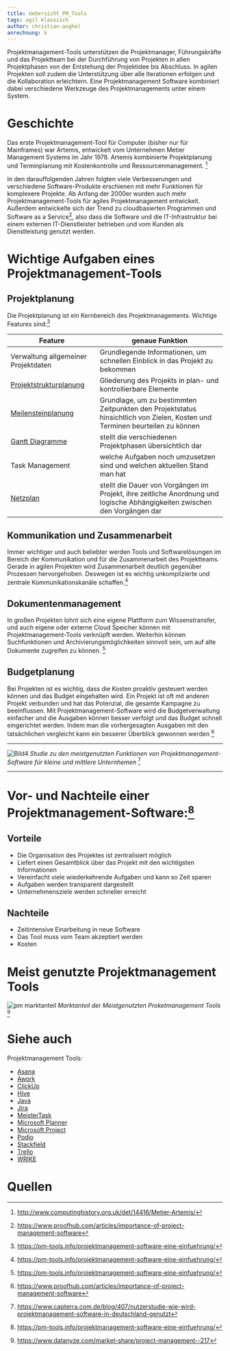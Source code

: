 ```yaml
---
title: Uebersicht_PM_Tools
tags: agil klassisch
author: christian-anghel
anrechnung: k
---
```

Projektmanagement-Tools unterstützen die Projektmanager, Führungskräfte und das Projektteam bei der Durchführung von Projekten in allen Projektphasen von der Entstehung der Projektidee bis Abschluss. In agilen Projekten soll zudem die Unterstützung über alle Iterationen erfolgen und die Kollaboration erleichtern. Eine Projektmanagement Software kombiniert dabei verschiedene Werkzeuge des Projektmanagements unter einem System.


# Geschichte

Das erste Projektmanagement-Tool für Computer (bisher nur für Mainframes) war Artemis,
entwickelt vom Unternehmen Metier Management Systems im Jahr 1978. Artemis kombinierte Projektplanung und Terminplanung mit Kostenkontrolle und Ressourcenmanagement. [^1]

In den darauffolgenden Jahren folgten viele Verbesserungen und verschiedene Software-Produkte erschienen mit mehr Funktionen für komplexere Projekte. Ab Anfang der 2000er wurden auch mehr Projektmanagement-Tools für agiles Projektmanagement entwickelt. Außerdem entwickelte sich der Trend zu cloudbasierten Programmen und Software as a Service[^3], also dass die Software und die IT-Infrastruktur bei einem externen IT-Dienstleister betrieben und vom Kunden als Dienstleistung genutzt werden.


# Wichtige Aufgaben eines Projektmanagement-Tools

## Projektplanung

Die Projektplanung ist ein Kernbereich des Projektmanagements. Wichtige Features sind:[^2]

| Feature  | genaue Funktion |
| ------------- | ------------- |
| Verwaltung allgemeiner Projektdaten  | Grundlegende Informationen, um schnellen Einblick in das Projekt zu bekommen |
| [Projektstrukturplanung](Projektstrukturplan.md)  | Gliederung des Projekts in plan- und kontrollierbare Elemente  |
| [Meilensteinplanung](Meilensteine.md)  | Grundlage, um zu bestimmten Zeitpunkten den Projektstatus hinsichtlich von Zielen, Kosten und Terminen beurteilen zu können  |
| [Gantt Diagramme](Gantt_Diagramme.md) | stellt die verschiedenen Projektphasen übersichtlich dar  |
| Task Management  | welche Aufgaben noch umzusetzen sind und welchen aktuellen Stand man hat  |
| [Netzplan](Netzplantechnik.md)  | stellt die Dauer von Vorgängen im Projekt, ihre zeitliche Anordnung und logische Abhängigkeiten zwischen den Vorgängen dar  |


## Kommunikation und Zusammenarbeit

Immer wichtiger und auch beliebter werden Tools und Softwarelösungen im Bereich der Kommunikation und für die Zusammenarbeit des Projektteams. Gerade in agilen Projekten wird Zusammenarbeit deutlich gegenüber Prozessen hervorgehoben. Deswegen ist es wichtig unkomplizierte und zentrale Kommunikationskanäle schaffen.[^2]

## Dokumentenmanagement

In großen Projekten lohnt sich eine eigene Plattform zum Wissenstransfer, und auch eigene oder externe Cloud Speicher können mit Projektmanagement-Tools verknüpft werden.
Weiterhin können Suchfunktionen und Archivierungsmöglichkeiten sinnvoll sein, um auf alte Dokumente zugreifen zu können. [^2]

## Budgetplanung

Bei Projekten ist es wichtig, dass die Kosten proaktiv gesteuert werden können und das Budget eingehalten wird. Ein Projekt ist oft mit anderen Projekt verbunden und hat das Potenzial, die gesamte Kampagne zu beeinflussen. Mit Projektmanagement-Software wird die Budgetverwaltung einfacher und die Ausgaben können besser verfolgt und das Budget schnell eingerichtet werden. Indem man die vorhergesagten Ausgaben mit den tatsächlichen vergleicht kann ein besserer Überblick gewonnen werden [^3]

___

![Bild4](https://user-images.githubusercontent.com/92924821/143098084-fa811c2c-0056-499b-962d-d0cac43235ae.png)
*Studie zu den meistgenutzten Funktionen von Projektmanagement-Software für kleine und mittlere Unternhemen* [^4]

___


# Vor- und Nachteile einer Projektmanagement-Software:[^2]

## Vorteile

* Die Organisation des Projektes ist zentralisiert möglich
* Liefert einen Gesamtblick über das Projekt mit den wichtigsten Informationen
* Vereinfacht viele wiederkehrende Aufgaben und kann so Zeit sparen
* Aufgaben werden transparent dargestellt
* Unternehmensziele werden schneller erreicht

## Nachteile 

* Zeitintensive Einarbeitung in neue Software
* Das Tool muss vom Team akzeptiert werden
* Kosten

# Meist genutzte Projektmanagement Tools

![pm marktanteil](https://user-images.githubusercontent.com/92924821/143071468-eb38bca1-6769-4335-97f3-56e06656e459.png)
*Marktanteil der Meistgenutzten Proketmanagement Tools* [^5]



# Siehe auch
Projektmanagement Tools:
* [Asana](Asana_PM_Tools.md)
* [Awork](Awork_PM_Tool.md)
* [ClickUp](ClickUp_PM_Tool.md)
* [Hive](Hive_PM_Tool.md)
* [Java](Java_PM_Tool.md)
* [Jira](Jira_PM_Tool.md)
* [MeisterTask](MeisterTask_PM_Tool.md)
* [Microsoft Planner](Microsoft_Planner_PM_Tool.md)
* [Microsoft Project](Microsoft_Project_PM_Tool.md)
* [Podio](Podio_PM_Tool.md)
* [Stackfield](Stackfield_PM_Tool.md)
* [Trello](Trello_PM_Tool.md)
* [WRIKE](WRIKE_PM_Tool.md)

# Quellen

[^1]: http://www.computinghistory.org.uk/det/14416/Metier-Artemis/
[^2]: https://pm-tools.info/projektmanagement-software-eine-einfuehrung/
[^3]: https://www.proofhub.com/articles/importance-of-project-management-software
[^4]: https://www.capterra.com.de/blog/407/nutzerstudie-wie-wird-projektmanagement-software-in-deutschland-genutzt
[^5]: https://www.datanyze.com/market-share/project-management--217

